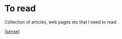 # To read

Collection of articles, web pages etc that I need to read.



[[sense]]

[//begin]: # "Autogenerated link references for markdown compatibility"
[sense]: ../share/sense "Share"
[//end]: # "Autogenerated link references"